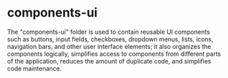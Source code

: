 # components-ui

The "components-ui" folder is used to contain reusable UI components such as buttons, input fields, checkboxes, dropdown menus, lists, icons, navigation bars, and other user interface elements; it also organizes the components logically, simplifies access to components from different parts of the application, reduces the amount of duplicate code, and simplifies code maintenance.
